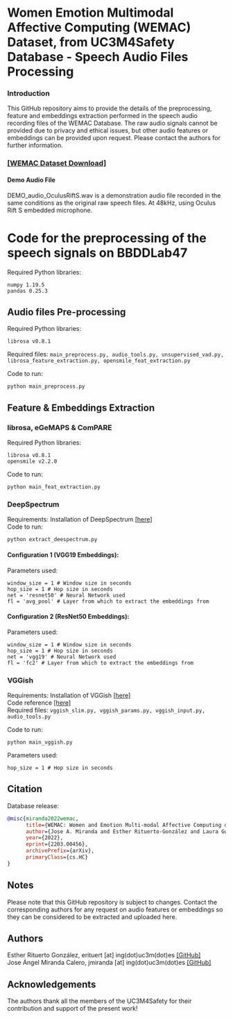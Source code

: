 # Women Emotion Multimodal Affective Computing (WEMAC) Dataset, from UC3M4Safety Database - Speech Audio Files Processing

### Introduction
This GitHub repository aims to provide the details of the preprocessing, feature and embeddings extraction performed in the speech audio recording files of the WEMAC Database. The raw audio signals cannot be provided due to privacy and ethical issues, but other audio features or embeddings can be provided upon request. Please contact the authors for further information.

### <a href="https://www..../">[WEMAC Dataset Download]</a>

#### Demo Audio File
DEMO_audio_OculusRiftS.wav is a demonstration audio file recorded in the same conditions as the original raw speech files. At 48kHz, using Oculus Rift S embedded microphone.

# Code for the preprocessing of the speech signals on BBDDLab47
Required Python libraries:
```
numpy 1.19.5
pandas 0.25.3
```
## Audio files Pre-processing
Required Python libraries:
```
librosa v0.8.1 
```
Required files: ```main_preprocess.py, audio_tools.py, unsupervised_vad.py, librosa_feature_extraction.py, opensmile_feat_extraction.py```

Code to run:
```
python main_preprocess.py 
```

## Feature & Embeddings Extraction

### librosa, eGeMAPS & ComPARE 
Required Python libraries:
```
librosa v0.8.1 
opensmile v2.2.0 
```

Code to run:
```
python main_feat_extraction.py 
```

### DeepSpectrum
Requirements: Installation of DeepSpectrum <a href="https://github.com/DeepSpectrum/DeepSpectrum/">[here]</a> <br />
Code to run:
```
python extract_deespectrum.py 
```

#### Configuration 1 (VGG19 Embeddings):
Parameters used:
```
window_size = 1 # Window size in seconds
hop_size = 1 # Hop size in seconds
net = 'resnet50' # Neural Network used
fl = 'avg_pool' # Layer from which to extract the embeddings from
```

#### Configuration 2 (ResNet50 Embeddings):
Parameters used:
```
window_size = 1 # Window size in seconds
hop_size = 1 # Hop size in seconds
net = 'vgg19' # Neural Network used
fl = 'fc2' # Layer from which to extract the embeddings from
```

### VGGish
Requirements: 
Installation of VGGish <a href="https://github.com/tensorflow/models/tree/master/research/audioset/vggish/">[here]</a> <br />
Code reference <a href="https://colab.research.google.com/drive/1E3CaPAqCai9P9QhJ3WYPNCVmrJU4lAhF">[here]</a> <br />
Required files: ```vggish_slim.py, vggish_params.py, vggish_input.py, audio_tools.py```

Code to run:
```
python main_vggish.py 
```

Parameters used:
```
hop_size = 1 # Hop size in seconds
```


## Citation

Database release:
```bibtex
@misc{miranda2022wemac,
      title={WEMAC: Women and Emotion Multi-modal Affective Computing dataset}, 
      author={Jose A. Miranda and Esther Rituerto-González and Laura Gutiérrez-Martín and Clara Luis-Mingueza and Manuel F. Canabal and Alberto Ramírez Bárcenas and Jose M. Lanza-Gutiérrez and Carmen Peláez-Moreno and Celia López-Ongil},
      year={2022},
      eprint={2203.00456},
      archivePrefix={arXiv},
      primaryClass={cs.HC}
}
```

## Notes
Please note that this GitHub repository is subject to changes. Contact the corresponding authors for any request on audio features or embeddings so they can be considered to be extracted and uploaded here.

## Authors
Esther Rituerto González, erituert [at] ing(dot)uc3m(dot)es <a href="https://github.com/erituert/">[GitHub]</a> <br />
Jose Ángel Miranda Calero, jmiranda [at] ing(dot)uc3m(dot)es <a href="https://github.com/JoseCalero">[GitHub]</a> <br />

## Acknowledgements 
The authors thank all the members of the UC3M4Safety for their contribution and support of the present work!
